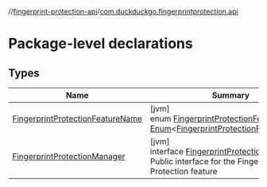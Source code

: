 //[fingerprint-protection-api](../../index.md)/[com.duckduckgo.fingerprintprotection.api](index.md)

# Package-level declarations

## Types

| Name | Summary |
|---|---|
| [FingerprintProtectionFeatureName](-fingerprint-protection-feature-name/index.md) | [jvm]<br>enum [FingerprintProtectionFeatureName](-fingerprint-protection-feature-name/index.md) : [Enum](https://kotlinlang.org/api/latest/jvm/stdlib/kotlin/-enum/index.html)&lt;[FingerprintProtectionFeatureName](-fingerprint-protection-feature-name/index.md)&gt; |
| [FingerprintProtectionManager](-fingerprint-protection-manager/index.md) | [jvm]<br>interface [FingerprintProtectionManager](-fingerprint-protection-manager/index.md)<br>Public interface for the Fingerprint Protection feature |
